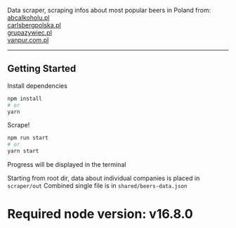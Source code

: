 Data scraper, scraping infos about most popular beers in Poland from:<br/>
[abcalkoholu.pl](https://abcalkoholu.pl)<br/>
[carlsbergpolska.pl](https://carlsbergpolska.pl/)<br/>
[grupazywiec.pl](https://www.grupazywiec.pl/)<br/>
[vanpur.com.pl](https://vanpur.com.pl/)

---

## Getting Started

Install dependencies

```bash
npm install
# or
yarn
```

Scrape!

```bash
npm run start
# or
yarn start
```

Progress will be displayed in the terminal

Starting from root dir, data about individual companies is placed in `scraper/out` Combined single file is in `shared/beers-data.json`

# Required node version: v16.8.0
